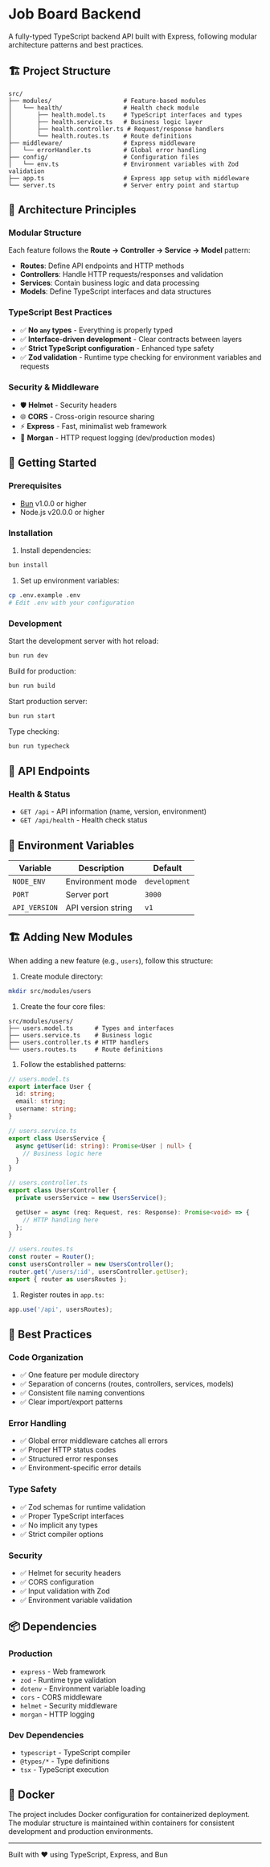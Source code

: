# Job Board Backend

A fully-typed TypeScript backend API built with Express, following modular architecture patterns and best practices.

## 🏗️ Project Structure

```text
src/
├── modules/                    # Feature-based modules
│   └── health/                 # Health check module
│       ├── health.model.ts     # TypeScript interfaces and types
│       ├── health.service.ts   # Business logic layer
│       ├── health.controller.ts # Request/response handlers
│       └── health.routes.ts    # Route definitions
├── middleware/                 # Express middleware
│   └── errorHandler.ts         # Global error handling
├── config/                     # Configuration files
│   └── env.ts                  # Environment variables with Zod validation
├── app.ts                      # Express app setup with middleware
└── server.ts                   # Server entry point and startup
```

## 🎯 Architecture Principles

### Modular Structure

Each feature follows the **Route → Controller → Service → Model** pattern:

- **Routes**: Define API endpoints and HTTP methods
- **Controllers**: Handle HTTP requests/responses and validation
- **Services**: Contain business logic and data processing
- **Models**: Define TypeScript interfaces and data structures

### TypeScript Best Practices

- ✅ **No `any` types** - Everything is properly typed
- ✅ **Interface-driven development** - Clear contracts between layers
- ✅ **Strict TypeScript configuration** - Enhanced type safety
- ✅ **Zod validation** - Runtime type checking for environment variables and requests

### Security & Middleware

- 🛡️ **Helmet** - Security headers
- 🌐 **CORS** - Cross-origin resource sharing
- ⚡ **Express** - Fast, minimalist web framework
- 📝 **Morgan** - HTTP request logging (dev/production modes)

## 🚀 Getting Started

### Prerequisites

- [Bun](https://bun.sh) v1.0.0 or higher
- Node.js v20.0.0 or higher

### Installation

1. Install dependencies:

```bash
bun install
```

1. Set up environment variables:

```bash
cp .env.example .env
# Edit .env with your configuration
```

### Development

Start the development server with hot reload:

```bash
bun run dev
```

Build for production:

```bash
bun run build
```

Start production server:

```bash
bun run start
```

Type checking:

```bash
bun run typecheck
```

## 📡 API Endpoints

### Health & Status

- `GET /api` - API information (name, version, environment)
- `GET /api/health` - Health check status

## 🔧 Environment Variables

| Variable      | Description        | Default       |
| ------------- | ------------------ | ------------- |
| `NODE_ENV`    | Environment mode   | `development` |
| `PORT`        | Server port        | `3000`        |
| `API_VERSION` | API version string | `v1`          |

## 🏗️ Adding New Modules

When adding a new feature (e.g., `users`), follow this structure:

1. Create module directory:

```bash
mkdir src/modules/users
```

1. Create the four core files:

```text
src/modules/users/
├── users.model.ts      # Types and interfaces
├── users.service.ts    # Business logic
├── users.controller.ts # HTTP handlers
└── users.routes.ts     # Route definitions
```

1. Follow the established patterns:

```typescript
// users.model.ts
export interface User {
  id: string;
  email: string;
  username: string;
}

// users.service.ts
export class UsersService {
  async getUser(id: string): Promise<User | null> {
    // Business logic here
  }
}

// users.controller.ts
export class UsersController {
  private usersService = new UsersService();

  getUser = async (req: Request, res: Response): Promise<void> => {
    // HTTP handling here
  };
}

// users.routes.ts
const router = Router();
const usersController = new UsersController();
router.get('/users/:id', usersController.getUser);
export { router as usersRoutes };
```

1. Register routes in `app.ts`:

```typescript
app.use('/api', usersRoutes);
```

## 🧪 Best Practices

### Code Organization

- ✅ One feature per module directory
- ✅ Separation of concerns (routes, controllers, services, models)
- ✅ Consistent file naming conventions
- ✅ Clear import/export patterns

### Error Handling

- ✅ Global error middleware catches all errors
- ✅ Proper HTTP status codes
- ✅ Structured error responses
- ✅ Environment-specific error details

### Type Safety

- ✅ Zod schemas for runtime validation
- ✅ Proper TypeScript interfaces
- ✅ No implicit any types
- ✅ Strict compiler options

### Security

- ✅ Helmet for security headers
- ✅ CORS configuration
- ✅ Input validation with Zod
- ✅ Environment variable validation

## 📦 Dependencies

### Production

- `express` - Web framework
- `zod` - Runtime type validation
- `dotenv` - Environment variable loading
- `cors` - CORS middleware
- `helmet` - Security middleware
- `morgan` - HTTP logging

### Dev Dependencies

- `typescript` - TypeScript compiler
- `@types/*` - Type definitions
- `tsx` - TypeScript execution

## 🐳 Docker

The project includes Docker configuration for containerized deployment.
The modular structure is maintained within containers for consistent
development and production environments.

---

Built with ❤️ using TypeScript, Express, and Bun
